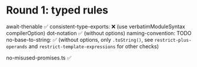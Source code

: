 # Round 1: typed rules

await-thenable ✅
consistent-type-exports: ❌ (use verbatimModuleSyntax compilerOption)
dot-notation ✅ (without options)
naming-convention: TODO
no-base-to-string: ✅ (without options, only `.toString()`, see `restrict-plus-operands` and `restrict-template-expressions` for other checks)

no-misused-promises.ts ✅
